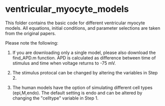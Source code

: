 # ventricular_myocyte_models

This folder contains the basic code for different ventricular myocyte models. All equations, initial conditions, and parameter selections are taken from the original papers. 

Please note the following:
1) If you are downloading only a single model, please also download the find_APD.m function. 
APD is calculated as difference between time of stimulus and time when voltage returns to -75 mV. 

2) The stimulus protocal can be changed by altering the variables in Step 2. 

3) The human models have the option of simulating different cell types (epi,M,endo). The default setting is endo and can be altered by changing the "celltype" variable in Step 1. 
